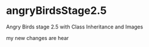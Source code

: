# angryBirdsStage2.5
Angry Birds stage 2.5 with Class Inheritance and Images

my new changes are hear